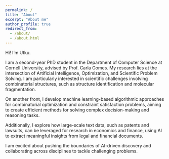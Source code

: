 ```yaml
---
permalink: /
title: "About"
excerpt: "About me"
author_profile: true
redirect_from: 
  - /about/
  - /about.html
---
```

Hi! I’m Utku.

I am a second-year PhD student in the Department of Computer Science at Cornell University, advised by Prof. Carla Gomes. My research lies at the intersection of Artificial Intelligence, Optimization, and Scientific Problem Solving. I am particularly interested in scientific challenges involving combinatorial structures, such as structure identification and molecular fragmentation.

On another front, I develop machine learning-based algorithmic approaches for combinatorial optimization and constraint satisfaction problems, aiming to create efficient methods for solving complex decision-making and reasoning tasks.

Additionally, I explore how large-scale text data, such as patents and lawsuits, can be leveraged for research in economics and finance, using AI to extract meaningful insights from legal and financial documents.

I am excited about pushing the boundaries of AI-driven discovery and collaborating across disciplines to tackle challenging problems.